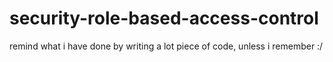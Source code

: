 # security-role-based-access-control
remind what i have done by writing a lot piece of code, unless i remember :/
